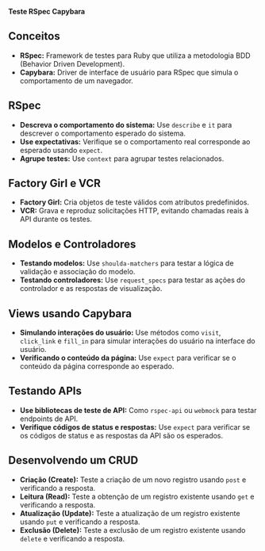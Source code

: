 **Teste RSpec Capybara**

## Conceitos

* **RSpec:** Framework de testes para Ruby que utiliza a metodologia BDD (Behavior Driven Development).
* **Capybara:** Driver de interface de usuário para RSpec que simula o comportamento de um navegador.

## RSpec

* **Descreva o comportamento do sistema:** Use `describe` e `it` para descrever o comportamento esperado do sistema.
* **Use expectativas:** Verifique se o comportamento real corresponde ao esperado usando `expect`.
* **Agrupe testes:** Use `context` para agrupar testes relacionados.

## Factory Girl e VCR

* **Factory Girl:** Cria objetos de teste válidos com atributos predefinidos.
* **VCR:** Grava e reproduz solicitações HTTP, evitando chamadas reais à API durante os testes.

## Modelos e Controladores

* **Testando modelos:** Use `shoulda-matchers` para testar a lógica de validação e associação do modelo.
* **Testando controladores:** Use `request_specs` para testar as ações do controlador e as respostas de visualização.

## Views usando Capybara

* **Simulando interações do usuário:** Use métodos como `visit`, `click_link` e `fill_in` para simular interações do usuário na interface do usuário.
* **Verificando o conteúdo da página:** Use `expect` para verificar se o conteúdo da página corresponde ao esperado.

## Testando APIs

* **Use bibliotecas de teste de API:** Como `rspec-api` ou `webmock` para testar endpoints de API.
* **Verifique códigos de status e respostas:** Use `expect` para verificar se os códigos de status e as respostas da API são os esperados.

## Desenvolvendo um CRUD

* **Criação (Create):** Teste a criação de um novo registro usando `post` e verificando a resposta.
* **Leitura (Read):** Teste a obtenção de um registro existente usando `get` e verificando a resposta.
* **Atualização (Update):** Teste a atualização de um registro existente usando `put` e verificando a resposta.
* **Exclusão (Delete):** Teste a exclusão de um registro existente usando `delete` e verificando a resposta.
